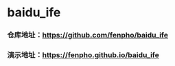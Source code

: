 # baidu_ife

### 仓库地址：https://github.com/fenpho/baidu_ife

### 演示地址：https://fenpho.github.io/baidu_ife